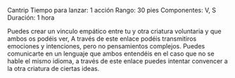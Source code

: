 Cantrip
Tiempo para lanzar: 1 acción
Rango: 30 pies
Componentes: V, S
Duración: 1 hora

Puedes crear un vinculo empático entre tu y otra criatura voluntaria y que ambos os podéis ver, A través de este enlace podéis transmitiros emociones y intenciones, pero no pensamientos complejos. Puedes comunicarte en un lenguaje que ambos entendéis en el caso que no se hable el mismo idioma, a través de este enlace puedes intentar convencer a la otra criatura de ciertas ideas.